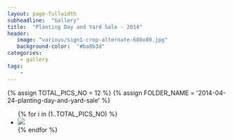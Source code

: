 ```yaml
---
layout: page-fullwidth
subheadline:  "Gallery"
title:  "Planting Day and Yard Sale - 2014"
header:
   image: "various/sign1-crop-alternate-680x80.jpg"
   background-color:  "#ba8b3d"
categories:
    - gallery
tags:
    - 
---
```


{% assign TOTAL_PICS_NO = 12 %}
{% assign FOLDER_NAME = '2014-04-24-planting-day-and-yard-sale' %}
<ul class="clearing-thumbs small-block-grid-3" data-clearing>
{% for i in (1..TOTAL_PICS_NO) %}
  <li><a href="{{ site.url }}/images/{{ FOLDER_NAME }}/{{ i }}.jpg"><img  data-caption="" class="th" src="{{ site.url }}/images/{{ FOLDER_NAME }}/{{ i }}_thumb.jpg"></a></li>
{% endfor %}
</ul>